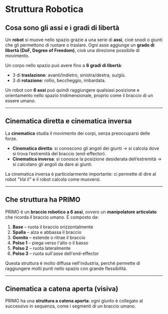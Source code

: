 # Struttura Robotica

## Cosa sono gli assi e i gradi di libertà

Un **robot** si muove nello spazio grazie a una serie di **assi**, cioè snodi o giunti che gli permettono di ruotare o traslare. Ogni asse aggiunge un **grado di libertà (DoF, Degree of Freedom)**, cioè una direzione possibile di movimento.

Un corpo nello spazio può avere fino a **6 gradi di libertà**:

- 3 di **traslazione**: avanti/indietro, sinistra/destra, su/giù.
- 3 di **rotazione**: rollio, beccheggio, imbardata.

Un robot con **6 assi** può quindi raggiungere qualsiasi posizione e orientamento nello spazio tridimensionale, proprio come il braccio di un essere umano.

---

## Cinematica diretta e cinematica inversa

La **cinematica** studia il movimento dei corpi, senza preoccuparsi delle forze.

- **Cinematica diretta**: si conoscono gli angoli dei giunti → si calcola dove si trova l’estremità del braccio (end-effector).
- **Cinematica inversa**: si conosce la posizione desiderata dell’estremità → si calcolano gli angoli da dare ai giunti.

La cinematica inversa è particolarmente importante: ci permette di dire al robot *"Vai lì"* e il robot calcola come muoversi.

---

## Che struttura ha PRIMO

PRIMO è un **braccio robotico a 6 assi**, ovvero un **manipolatore articolato** che ricorda il braccio umano. È composto da:

1. **Base** – ruota il braccio orizzontalmente
2. **Spalla** – alza e abbassa il braccio
3. **Gomito** – estende o ritrae il braccio
4. **Polso 1** – piega verso l'alto o il basso
5. **Polso 2** – ruota lateralmente
6. **Polso 3** – ruota sull'asse dell'end-effector

Questa struttura è molto diffusa nell'industria, perché permette di raggiungere molti punti nello spazio con grande flessibilità.

---

## Cinematica a catena aperta (visiva)

PRIMO ha una **struttura a catena aperta**: ogni giunto è collegato al successivo in sequenza, come i segmenti di un braccio umano.

